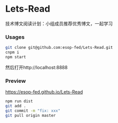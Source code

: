 # Lets-Read
技术博文阅读计划：小组成员推荐优秀博文，一起学习

### Usages

```bash
git clone git@github.com:esop-fed/Lets-Read.git
cnpm i
npm start
```
然后打开http://localhost:8888

### Preview
https://esop-fed.github.io/Lets-Read

```bash
npm run dist
git add .
git commit -m "fix: xxx"
git pull origin master
```